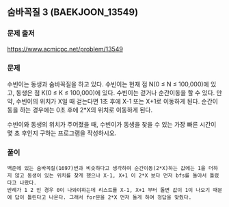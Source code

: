 ## 숨바꼭질 3 (BAEKJOON_13549)

### 문제 출저

https://www.acmicpc.net/problem/13549



### 문제

수빈이는 동생과 숨바꼭질을 하고 있다. 수빈이는 현재 점 N(0 ≤ N ≤ 100,000)에 있고, 동생은 점 K(0 ≤ K ≤ 100,000)에 있다. 수빈이는 걷거나 순간이동을 할 수 있다. 만약, 수빈이의 위치가 X일 때 걷는다면 1초 후에 X-1 또는 X+1로 이동하게 된다. 순간이동을 하는 경우에는 0초 후에 2*X의 위치로 이동하게 된다.

수빈이와 동생의 위치가 주어졌을 때, 수빈이가 동생을 찾을 수 있는 가장 빠른 시간이 몇 초 후인지 구하는 프로그램을 작성하시오.



### 풀이

```
백준에 있는 숨바꼭질(1697)번과 비슷하다고 생각하여 순간이동(2*X)하는 값에는 1을 더하지 않고 동생이 있는 위치를 찾게 했으나 X-1, X+1 이 2*X 보다 먼저 bfs를 돌아서 틀렸다고 나왔다. 
반례가 1 2 인 경우 0이 나와야하는데 리스트를 X-1, X+1 부터 돌면 값이 1이 나오기 때문에 답이 틀린다고 나온다. 그래서 for문을 2*X 먼저 돌게 하여 정답을 맞췄다.
```

